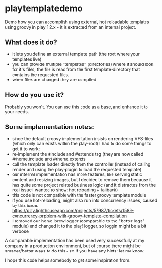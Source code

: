 playtemplatedemo
================

Demo how you can accomplish using external, hot reloadable templates using groovy in play 1.2.x - it is extracted from an internal project.

What does it do?
----------------

- it lets you define an external template path (the root where your templates live)
- you can provide multiple "templates" (directories) where it should look for it's files, the file is read from the first template-directory that contains the requested files. 
- when files are changed they are compiled

How do you use it?
-----------------
Probably you won't. You can use this code as a base, and enhance it to your needs.

Some implementation notes:
-------------------------
- since the default groovy implementation insists on rendering VFS-files (which only can exists within the play-root) I had to do some things to get it to work:
 - re-implement the #include and #extends tag (they are now called #theme.include and     #theme.extends
 - call the template loader directly from the controller (instead of calling render and using 
  the play-plugin to load the requested template)
- our internal implementation has more features, like serving static content and resizing images, but  I decided to remove them because it has quite some project related  business logic (and it distractes from the real issue I wanted to show: hot reloading + fallback)
- this code is not compatible with the faster groovy template module
- if you use hot-reloading, might also run into concurrency issues, caused by this issue: https://play.lighthouseapp.com/projects/57987/tickets/1589-concurrency-prpblem-with-groovy-template-compilation
- I removed our home-brew logger (comparable to the "better logs" module) and changed it to the play! logger, so loggin might be a bit verbose

A comparable implementation has been used very successfully at my company in a production environment, but of course there 
might be smarter/better ways to do this - so if you have any hints: let me know.

I hope this code helps somebody to get some inspiration from.




